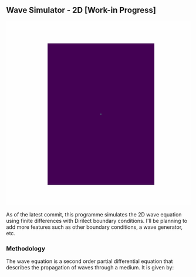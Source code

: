 ## Wave Simulator - 2D [Work-in Progress]

<centre>
<img src="https://raw.githubusercontent.com/thenu-k/WaveSimulator/main/Media/animation.gif" height="500">
</centre>

As of the latest commit, this programme simulates the 2D wave equation using finite differences with Dirilect boundary conditions. I'll be planning to add more features such as other boundary conditions, a wave generator, etc. 

### Methodology

The wave equation is a second order partial differential equation that describes the propagation of waves through a medium. It is given by:
